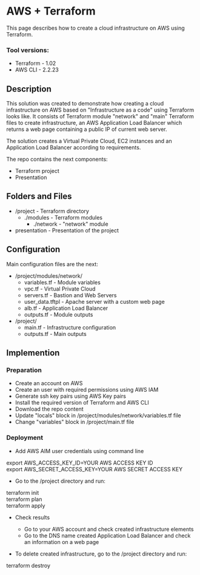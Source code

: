 # AWS + Terraform
This page describes how to create a cloud infrastructure on AWS using Terraform. 

### Tool versions:
- Terraform - 1.02
- AWS CLI - 2.2.23

## Description
This solution was created to demonstrate how creating a cloud infrastructure on AWS based on "Infrastructure as a code" using Terraform looks like. It consists of Terraform module "network" and "main" Terraform files to create infrastructure, an AWS Application Load Balancer which returns a web page containing a public IP of current web server.

The solution creates a Virtual Private Cloud, EC2 instances and an Application Load Balancer according to requirements.

The repo contains the next components:
* Terraform project
* Presentation

## Folders and Files
- /project - Terraform directory
  - ./modules - Terraform modules
    - ./network - "network" module
- presentation - Presentation of the project

## Configuration
Main configuration files are the next:
- /project/modules/network/
  - variables.tf - Module variables 
  - vpc.tf - Virtual Private Cloud
  - servers.tf - Bastion and Web Servers
  - user_data.tftpl - Apache server with a custom web page   
  - alb.tf - Application Load Balancer
  - outputs.tf - Module outputs
- /project/
  - main.tf - Infrastructure configuration
  - outputs.tf - Main outputs

## Implemention
### Preparation
- Create an account on AWS
- Create an user with required permissions using AWS IAM
- Generate ssh key pairs using AWS Key pairs
- Install the required version of Terraform and AWS CLI
- Download the repo content
- Update "locals" block in /project/modules/network/variables.tf file
- Change "variables" block in /project/main.tf file
### Deployment
- Add AWS AIM user credentials using command line

export AWS_ACCESS_KEY_ID=YOUR AWS ACCESS KEY ID  
export AWS_SECRET_ACCESS_KEY=YOUR AWS SECRET ACCESS KEY
  
- Go to the /project directory and run:
  
terraform init  
terraform plan  
terraform apply

- Check results
  - Go to your AWS account and check created infrastructure elements 
  - Go to the DNS name created Application Load Balancer and check an information on a web page
  
- To delete created infrastructure, go to the /project directory and run:
  
terraform destroy
  

